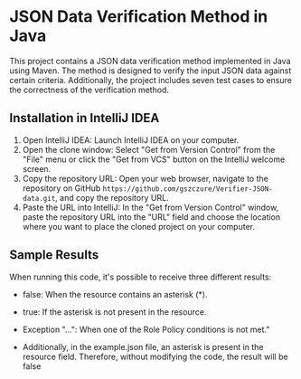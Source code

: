 # JSON Data Verification Method in Java

This project contains a JSON data verification method implemented in Java using Maven. The method is designed to verify the input JSON data against certain criteria. Additionally, the project includes seven test cases to ensure the correctness of the verification method.

## Installation in IntelliJ IDEA

1. Open IntelliJ IDEA: Launch IntelliJ IDEA on your computer.
2. Open the clone window: Select "Get from Version Control" from the "File" menu or click the "Get from VCS" button on the IntelliJ welcome screen.
3. Copy the repository URL: Open your web browser, navigate to the repository on GitHub `https://github.com/gszczure/Verifier-JSON-data.git`, and copy the repository URL.
4. Paste the URL into IntelliJ: In the "Get from Version Control" window, paste the repository URL into the "URL" field and choose the location where you want to place the cloned project on your computer.

## Sample Results

When running this code, it's possible to receive three different results:

- false: When the resource contains an asterisk (*). 
- true: If the asterisk is not present in the resource.
- Exception "...": When one of the Role Policy conditions is not met."

- Additionally, in the example.json file, an asterisk is present in the resource field. Therefore, without modifying the code, the result will be false
